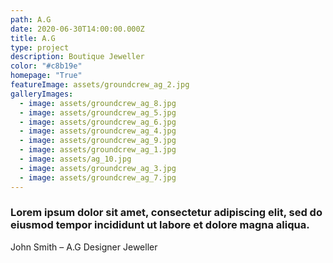 ```yaml
---
path: A.G
date: 2020-06-30T14:00:00.000Z
title: A.G
type: project
description: Boutique Jeweller
color: "#c8b19e"
homepage: "True"
featureImage: assets/groundcrew_ag_2.jpg
galleryImages:
  - image: assets/groundcrew_ag_8.jpg
  - image: assets/groundcrew_ag_5.jpg
  - image: assets/groundcrew_ag_6.jpg
  - image: assets/groundcrew_ag_4.jpg
  - image: assets/groundcrew_ag_9.jpg
  - image: assets/groundcrew_ag_1.jpg
  - image: assets/ag_10.jpg
  - image: assets/groundcrew_ag_3.jpg
  - image: assets/groundcrew_ag_7.jpg
---
```

### Lorem ipsum dolor sit amet, consectetur adipiscing elit, sed do eiusmod tempor incididunt ut labore et dolore magna aliqua.

John Smith – A.G Designer Jeweller